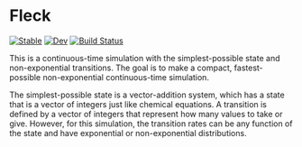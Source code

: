# Fleck

[![Stable](https://img.shields.io/badge/docs-stable-blue.svg)](https://adolgert.github.io/Fleck.jl/stable)
[![Dev](https://img.shields.io/badge/docs-dev-blue.svg)](https://adolgert.github.io/Fleck.jl/dev)
[![Build Status](https://github.com/adolgert/Fleck.jl/workflows/CI/badge.svg)](https://github.com/adolgert/Fleck.jl/actions)

This is a continuous-time simulation with the simplest-possible state and non-exponential transitions. The goal is to make a compact, fastest-possible non-exponential continuous-time simulation.

The simplest-possible state is a vector-addition system, which has a state that is a vector of integers just like chemical equations. A transition is defined by a vector of integers that represent how many values to take or give. However, for this simulation, the transition rates can be any function of the state and have exponential or non-exponential distributions.
